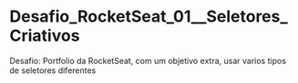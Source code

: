 # Desafio_RocketSeat_01__Seletores_Criativos
 Desafio: Portfolio da RocketSeat, com um objetivo extra, usar varios tipos de seletores diferentes 

